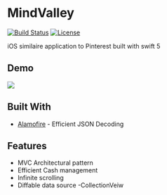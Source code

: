 #                          MindValley


[![Build Status](http://img.shields.io/travis/badges/badgerbadgerbadger.svg?style=flat-square)](https://travis-ci.org/badges/badgerbadgerbadger)  [![License](http://img.shields.io/:license-mit-blue.svg?style=flat-square)](http://badges.mit-license.org)

iOS similaire application to Pinterest built with swift 5

## Demo

![](https://media.giphy.com/media/SuJ08Xbfm5hiiENjEC/giphy.gif)

## Built With

* [Alamofire](https://github.com/Alamofire/Alamofire) - Efficient JSON Decoding


## Features

* MVC Architectural pattern 
* Efficient Cash management
* Infinite scrolling
* Diffable data source -CollectionVeiw
